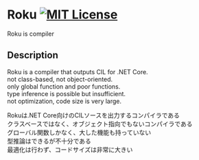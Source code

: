 # Roku [![MIT License](https://img.shields.io/badge/license-MIT-blue.svg?style=flat)](LICENSE)

Roku is compiler

## Description

Roku is a compiler that outputs CIL for .NET Core.  
not class-based, not object-oriented.  
only global function and poor functions.  
type inference is possible but insufficient.  
not optimization, code size is very large.

Rokuは.NET Core向けのCILソースを出力するコンパイラである  
クラスベースではなく、オブジェクト指向でもないコンパイラである  
グローバル関数しかなく、大した機能も持っていない  
型推論はできるが不十分である  
最適化は行わず、コードサイズは非常に大きい
